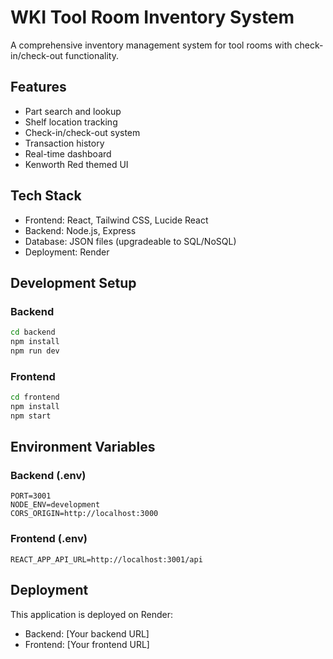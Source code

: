 # WKI Tool Room Inventory System

A comprehensive inventory management system for tool rooms with check-in/check-out functionality.

## Features
- Part search and lookup
- Shelf location tracking
- Check-in/check-out system
- Transaction history
- Real-time dashboard
- Kenworth Red themed UI

## Tech Stack
- Frontend: React, Tailwind CSS, Lucide React
- Backend: Node.js, Express
- Database: JSON files (upgradeable to SQL/NoSQL)
- Deployment: Render

## Development Setup

### Backend
```bash
cd backend
npm install
npm run dev
```

### Frontend
```bash
cd frontend
npm install
npm start
```

## Environment Variables

### Backend (.env)
```
PORT=3001
NODE_ENV=development
CORS_ORIGIN=http://localhost:3000
```

### Frontend (.env)
```
REACT_APP_API_URL=http://localhost:3001/api
```

## Deployment

This application is deployed on Render:
- Backend: [Your backend URL]
- Frontend: [Your frontend URL]

